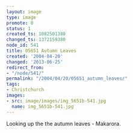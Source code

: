 ```yaml
---
layout: image
type: image
promote: 0
status: 1
created_ts: 1082501380
changed_ts: 1372159380
node_id: 541
title: 05651 Autumn Leaves
created: '2004-04-20'
changed: '2013-06-25'
redirect_from:
- "/node/541/"
permalink: "/2004/04/20/05651_autumn_leaves/"
tags:
- Christchurch
images:
- src: image/images/img_5651b-541.jpg
  name: img_5651b-541.jpg
---
```

Looking up the the autumn leaves - Makarora.
